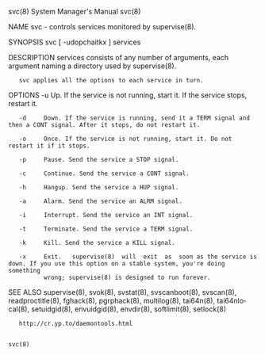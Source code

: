 svc(8)                                                        System Manager's Manual                                                       svc(8)

NAME
       svc - controls services monitored by supervise(8).

SYNOPSIS
       svc [ -udopchaitkx ] services

DESCRIPTION
       services consists of any number of arguments, each argument naming a directory used by supervise(8).

       svc applies all the options to each service in turn.

OPTIONS
       -u     Up. If the service is not running, start it. If the service stops, restart it.

       -d     Down. If the service is running, send it a TERM signal and then a CONT signal. After it stops, do not restart it.

       -o     Once. If the service is not running, start it. Do not restart it if it stops.

       -p     Pause. Send the service a STOP signal.

       -c     Continue. Send the service a CONT signal.

       -h     Hangup. Send the service a HUP signal.

       -a     Alarm. Send the service an ALRM signal.

       -i     Interrupt. Send the service an INT signal.

       -t     Terminate. Send the service a TERM signal.

       -k     Kill. Send the service a KILL signal.

       -x     Exit.   supervise(8)  will  exit  as  soon as the service is down. If you use this option on a stable system, you're doing something
              wrong; supervise(8) is designed to run forever.

SEE ALSO
       supervise(8), svok(8), svstat(8), svscanboot(8), svscan(8), readproctitle(8), fghack(8),  pgrphack(8),  multilog(8),  tai64n(8),  tai64nlo‐
       cal(8), setuidgid(8), envuidgid(8), envdir(8), softlimit(8), setlock(8)

       http://cr.yp.to/daemontools.html

                                                                                                                                            svc(8)
